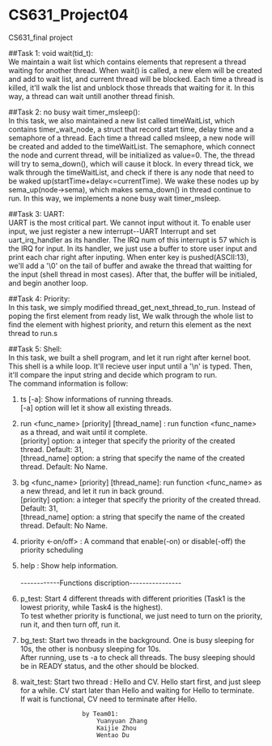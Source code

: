 # CS631_Project04
CS631_final project

##Task 1: void wait(tid_t):<br/>
  We maintain a wait list which contains elements that represent a thread waiting for another thread. When wait() is called, a new elem will be created and add to wait list, and current thread will be blocked. Each time a thread is killed, it'll walk the list and unblock those threads that waiting for it.
  In this way, a thread can wait untill another thread finish. 


##Task 2: no busy wait timer_msleep():<br/>
In this task, we also maintained a new list called timeWaitList, which contains timer_wait_node, a struct that record start time, delay time and a semaphore of a thread. Each time a thread called msleep, a new node will be created and added to the timeWaitList. The semaphore, which connect the node and current thread, will be initialized as value=0. The, the thread will try to sema_down(), which will cause it block. In every thread tick, we walk through the timeWaitList, and check if there is any node that need to be waked up(startTime+delay<=currentTime). We wake these nodes up by sema_up(node->sema), which makes sema_down() in thread continue to run. In this way, we implements a none busy wait timer_msleep.

##Task 3: UART:<br/>
UART is the most critical part. We cannot input without it. To enable user input, we just register a new interrupt--UART Interrupt and set uart_irq_handler as its handler. The IRQ num of this interrupt is 57 which is the IRQ for input. In its handler, we just use a buffer to store user input and print each char right after inputing. When enter key is pushed(ASCII:13), we'll add a '\0' on the tail of buffer and awake the thread that waitting for the input (shell thread in most cases). After that, the buffer will be initialed, and begin another loop. 

##Task 4: Priority:<br/>
In this task, we simply modified thread_get_next_thread_to_run. Instead of poping the first element from ready list, We walk through the whole list to find the element with highest priority, and return this element as the next thread to run.s

##Task 5: Shell:<br/>
In this task, we built a shell program, and let it run right after kernel boot. This shell is a while loop. It'll recieve user input until a '\n' is typed. Then, it'll compare the input string and decide which program to run.<br/>
The command information is follow:<br/>
1. ts [-a]: Show informations of running threads. <br/>
	[-a] option will let it show all existing threads.<br/>
2. run <func_name> [priority] [thread_name] : run function <func_name> as a thread, and wait until it complete.<br/>
	[priority] option: a integer that specify the priority of the created<br/> thread. Default: 31,<br/>
	[thread_name] option: a string that specify the name of the created thread. Default: No Name.<br/>
3. bg <func_name> [priority] [thread_name]: run function <func_name> as a new thread, and let it run in back ground.<br/>
	[priority] option: a integer that specify the priority of the created thread. Default: 31,<br/>
	[thread_name] option: a string that specify the name of the created thread. Default: No Name.<br/>
4. priority <-on/off> : A command that enable(-on) or disable(-off) the priority scheduling<br/>
5. help : Show help information.<br/>
<br/>------------Functions discription----------------<br/>
1. p_test: Start 4 different threads with different priorities (Task1 is the lowest priority, while Task4 is the highest).<br/>
	To test whether priority is functional, we just need to turn on the priority, run it, and then turn off, run it.<br/>
2. bg_test: Start two threads in the background. One is busy sleeping for 10s, the other is nonbusy sleeping for 10s. <br/>
	After running, use ts -a to check all threads. The busy sleeping should be in READY status, and the other should be blocked.<br/>
3. wait_test: Start two thread : Hello and CV. Hello start first, and just sleep for a while. CV start later than Hello and waiting for Hello to terminate.<br/>
	If wait is functional, CV need to terminate after Hello.<br/>  





						by Team01:
							Yuanyuan Zhang
							Kaijie Zhou
							Wentao Du
